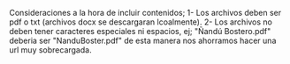 Consideraciones a la hora de incluir contenidos;
1- Los archivos deben ser pdf o txt (archivos docx se descargaran lcoalmente).
2- Los archivos no deben tener caracteres especiales ni espacios, ej; "Ñandú Bostero.pdf" deberia ser "NanduBoster.pdf" de esta manera nos ahorramos hacer una url muy sobrecargada.
